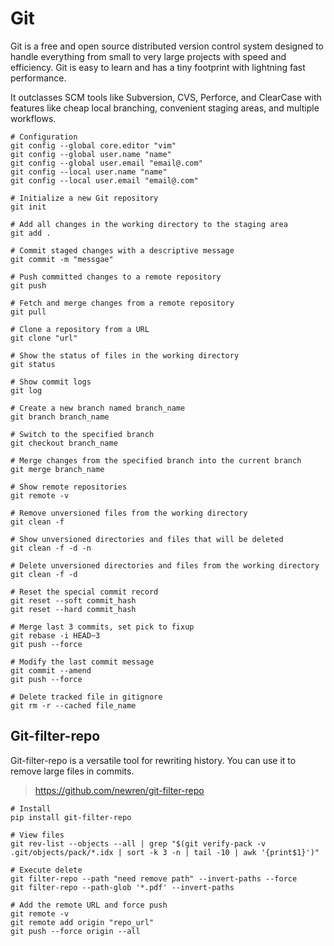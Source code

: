 # Git

Git is a free and open source distributed version control system designed to handle everything from small to very large projects with speed and efficiency. Git is easy to learn and has a tiny footprint with lightning fast performance.

It outclasses SCM tools like Subversion, CVS, Perforce, and ClearCase with features like cheap local branching, convenient staging areas, and multiple workflows.

```shell
# Configuration
git config --global core.editor "vim"
git config --global user.name "name"
git config --global user.email "email@.com"
git config --local user.name "name"
git config --local user.email "email@.com"

# Initialize a new Git repository
git init

# Add all changes in the working directory to the staging area
git add .

# Commit staged changes with a descriptive message
git commit -m "messgae"

# Push committed changes to a remote repository
git push

# Fetch and merge changes from a remote repository
git pull

# Clone a repository from a URL
git clone "url"

# Show the status of files in the working directory
git status

# Show commit logs
git log

# Create a new branch named branch_name
git branch branch_name

# Switch to the specified branch
git checkout branch_name

# Merge changes from the specified branch into the current branch
git merge branch_name

# Show remote repositories
git remote -v

# Remove unversioned files from the working directory
git clean -f

# Show unversioned directories and files that will be deleted
git clean -f -d -n

# Delete unversioned directories and files from the working directory
git clean -f -d

# Reset the special commit record
git reset --soft commit_hash
git reset --hard commit_hash

# Merge last 3 commits, set pick to fixup
git rebase -i HEAD~3
git push --force

# Modify the last commit message
git commit --amend
git push --force

# Delete tracked file in gitignore
git rm -r --cached file_name
```

## Git-filter-repo

Git-filter-repo is a versatile tool for rewriting history. You can use it to remove large files in commits.

> https://github.com/newren/git-filter-repo

```shell
# Install
pip install git-filter-repo

# View files
git rev-list --objects --all | grep "$(git verify-pack -v .git/objects/pack/*.idx | sort -k 3 -n | tail -10 | awk '{print$1}')"

# Execute delete
git filter-repo --path "need remove path" --invert-paths --force
git filter-repo --path-glob '*.pdf' --invert-paths

# Add the remote URL and force push
git remote -v
git remote add origin "repo_url"
git push --force origin --all
```

